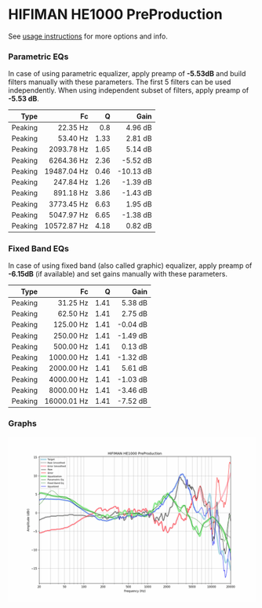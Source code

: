 # HIFIMAN HE1000 PreProduction
See [usage instructions](https://github.com/jaakkopasanen/AutoEq#usage) for more options and info.

### Parametric EQs
In case of using parametric equalizer, apply preamp of **-5.53dB** and build filters manually
with these parameters. The first 5 filters can be used independently.
When using independent subset of filters, apply preamp of **-5.53 dB**.

| Type    | Fc          |    Q | Gain      |
|--------:|------------:|-----:|----------:|
| Peaking | 22.35 Hz    | 0.8  | 4.96 dB   |
| Peaking | 53.40 Hz    | 1.33 | 2.81 dB   |
| Peaking | 2093.78 Hz  | 1.65 | 5.14 dB   |
| Peaking | 6264.36 Hz  | 2.36 | -5.52 dB  |
| Peaking | 19487.04 Hz | 0.46 | -10.13 dB |
| Peaking | 247.84 Hz   | 1.26 | -1.39 dB  |
| Peaking | 891.18 Hz   | 3.86 | -1.43 dB  |
| Peaking | 3773.45 Hz  | 6.63 | 1.95 dB   |
| Peaking | 5047.97 Hz  | 6.65 | -1.38 dB  |
| Peaking | 10572.87 Hz | 4.18 | 0.82 dB   |

### Fixed Band EQs
In case of using fixed band (also called graphic) equalizer, apply preamp of **-6.15dB**
(if available) and set gains manually with these parameters.

| Type    | Fc          |    Q | Gain     |
|--------:|------------:|-----:|---------:|
| Peaking | 31.25 Hz    | 1.41 | 5.38 dB  |
| Peaking | 62.50 Hz    | 1.41 | 2.75 dB  |
| Peaking | 125.00 Hz   | 1.41 | -0.04 dB |
| Peaking | 250.00 Hz   | 1.41 | -1.49 dB |
| Peaking | 500.00 Hz   | 1.41 | 0.13 dB  |
| Peaking | 1000.00 Hz  | 1.41 | -1.32 dB |
| Peaking | 2000.00 Hz  | 1.41 | 5.61 dB  |
| Peaking | 4000.00 Hz  | 1.41 | -1.03 dB |
| Peaking | 8000.00 Hz  | 1.41 | -3.46 dB |
| Peaking | 16000.01 Hz | 1.41 | -7.52 dB |

### Graphs
![](./HIFIMAN%20HE1000%20PreProduction.png)